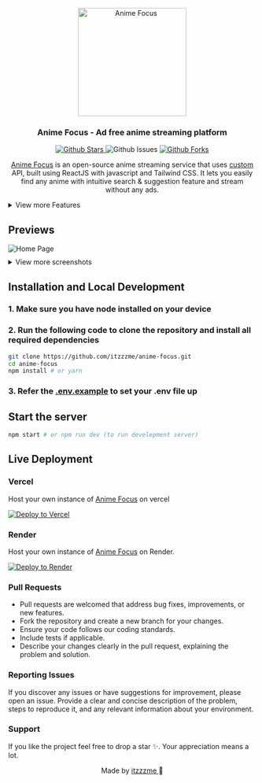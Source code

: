 <p align="center">
  <div align="center">
    <a href="https://animefocus.site/">
      <img alt="Anime Focus" src="https://raw.githubusercontent.com/itzzzme/anime-focus/refs/heads/main/public/logo.png" width="220"/>
    </a>
  </div>
    <h3 align="center">Anime Focus - Ad free anime streaming platform</h3>
    <p align="center">
  <a href="https://github.com/itzzzme/anime-focus">
      <img src="https://img.shields.io/github/stars/itzzzme/anime-focus" alt="Github Stars">
    </a>
      <img src="https://img.shields.io/github/issues/itzzzme/anime-focus" alt="Github Issues">
     <a href="https://github.com/itzzzme/anime-focus">
      <img src="https://img.shields.io/github/forks/itzzzme/anime-focus" alt="Github Forks" />
    </a>
</p>
</p>
<p align="center">
    <a href="https://animefocus.site">Anime Focus</a> is an open-source anime streaming service that uses <a href="https://github.com/itzzzme/anime-api">custom</a> API, built using ReactJS with javascript and Tailwind CSS. It lets you easily find any anime with intuitive search & suggestion feature and stream without any ads.
 </p>

<details>
<summary>View more Features</summary>

### General

- Sub Anime support
- Dub Anime support
- User-friendly interface
- Mobile responsive
- Fast page load
- Character & Voice Actors

### Watch Page

- Related Animes
- Recommended Animes
- Available seasons
- Estimated schedule of upcoming episodes
- **Player**
  - Autoplay
  - Autoskip intro/outro
  - Autonext

</details>

## Previews

<div style="text-align: left;">
  <img src="https://raw.githubusercontent.com/itzzzme/anime-focus/refs/heads/main/public/homepage.webp" alt="Home Page" style="max-width: 80%;" >
  <details>
  <summary style="margin-top:10px">View more screenshots</summary>
  <br/>
  AnimeInfo Page
  <img style="margin-top:10px" src="https://raw.githubusercontent.com/itzzzme/anime-focus/refs/heads/main/public/animeinfo.webp" alt="AnimeInfo Page" style="max-width: 80%;">
  <br/>
  Searchbar
  <img style="margin-top:10px" src="https://raw.githubusercontent.com/itzzzme/anime-focus/refs/heads/main/public/searchbar.webp" alt="Searchbar" style="max-width: 50%;">
  <br/>
  Character & Voice Actors
  <img style="margin-top:10px" src="https://raw.githubusercontent.com/itzzzme/anime-focus/refs/heads/main/public/voiceactors.webp" alt="Character & Voice Actors" style="max-width: 80%;">
  <br/>
  Watch Page
  <img style="margin-top:10px" src="https://raw.githubusercontent.com/itzzzme/anime-focus/refs/heads/main/public/watchpage.webp" alt="Watch Page" style="max-width: 80%;">
  <br/>
  </details>
</div>

## Installation and Local Development

### 1. Make sure you have node installed on your device

### 2. Run the following code to clone the repository and install all required dependencies

```bash
git clone https://github.com/itzzzme/anime-focus.git
cd anime-focus
npm install # or yarn
```

### 3. Refer the <a href="https://github.com/itzzzme/anime-focus/blob/main/.env.example">.env.example</a> to set your .env file up

## Start the server

```bash
npm start # or npm run dev (to run develepment server)
```
## Live Deployment

### Vercel

Host your own instance of <a href="https://animefocus.site">Anime Focus</a>  on vercel

[![Deploy to Vercel](https://vercel.com/button)](https://vercel.com/new/clone?repository-url=https://github.com/itzzzme/anime-focus)

### Render

Host your own instance of <a href="https://animefocus.site">Anime Focus</a> on Render.

[![Deploy to Render](https://render.com/images/deploy-to-render-button.svg)](https://render.com/deploy?repo=https://github.com/itzzzme/anime-focus)

### Pull Requests

- Pull requests are welcomed that address bug fixes, improvements, or new features.
- Fork the repository and create a new branch for your changes.
- Ensure your code follows our coding standards.
- Include tests if applicable.
- Describe your changes clearly in the pull request, explaining the problem and solution.

 ### Reporting Issues

If you discover any issues or have suggestions for improvement, please open an issue. Provide a clear and concise description of the problem, steps to reproduce it, and any relevant information about your environment.

### Support

 If you like the project feel free to drop a star ✨. Your appreciation means a lot.

<p align="center" style="text-decoration: none;">Made by <a href="https://github.com/itzzzme" tarGET="_blank">itzzzme 
</a>🫰</p>

